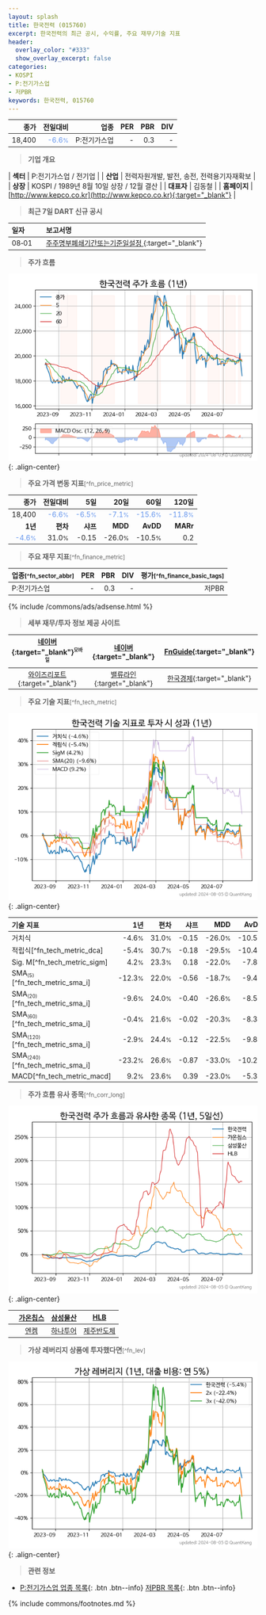 ```yaml
---
layout: splash
title: 한국전력 (015760)
excerpt: 한국전력의 최근 공시, 수익률, 주요 재무/기술 지표
header:
  overlay_color: "#333"
  show_overlay_excerpt: false
categories:
- KOSPI
- P:전기가스업
- 저PBR
keywords: 한국전력, 015760
---
```


| **종가** | **전일대비** | **업종** | **PER** | **PBR** | **DIV** |
| -------: | -----------: | -------: | ------: | ------: | ------: |
| 18,400 | <span style="color: cornflowerblue">-6.6<small>%</small></span> | P:전기가스업 | - | 0.3 | - |

<!-- more -->


> **기업 개요**<a id="company"></a>

| <span style="white-space:nowrap;">**섹터**</span> | P:전기가스업 / 전기업 |
| <span style="white-space:nowrap;">**산업**</span> | 전력자원개발, 발전, 송전, 전력용기자재확보 |
| <span style="white-space:nowrap;">**상장**</span> | KOSPI / 1989년 8월 10일 상장 / 12월 결산 |
| <span style="white-space:nowrap;">**대표자**</span> | 김동철 |
| <span style="white-space:nowrap;">**홈페이지**</span> | [http://www.kepco.co.kr](http://www.kepco.co.kr){:target="_blank"} |


> **최근 7일 DART 신규 공시**<a id="dart"></a>

| **일자** |      | **보고서명** |
| :------- | :--- | :----------- |
| 08&#x2011;01 | | [주주명부폐쇄기간또는기준일설정              ](https://dart.fss.or.kr/dsaf001/main.do?rcpNo=20240801800229){:target="_blank"} |


> **주가 흐름**<a id="price"></a>

![015760](/stock/images/015760.png){: .align-center}


> **주요 가격 변동 지표**<small>[^fn_price_metric]</small>

| **종가** | **전일대비** | **5일** | **20일** | **60일** | **120일** |
| -------: | -----------: | ------: | -------: | -------: | --------: |
| 18,400 | <span style="color: cornflowerblue">-6.6<small>%</small></span> | <span style="color: cornflowerblue">-6.5<small>%</small></span> | <span style="color: cornflowerblue">-7.1<small>%</small></span> | <span style="color: cornflowerblue">-15.6<small>%</small></span> | <span style="color: cornflowerblue">-11.8<small>%</small></span> |
| **1년** | **편차** | **샤프** | **MDD** | **AvDD** | **MARr** |
| <span style="color: cornflowerblue">-4.6<small>%</small></span> | 31.0<small>%</small> | -0.15 | -26.0<small>%</small> | -10.5<small>%</small> | 0.2 |


> **주요 재무 지표**<small>[^fn_finance_metric]</small>

| **업종**<small>[^fn_sector_abbr]</small> | **PER** | **PBR** | **DIV** | **평가**<small>[^fn_finance_basic_tags]</small> |
| :--------------------------------------- | ------: | ------: | ------: | ----------------------------------------------: |
| P:전기가스업 | - | 0.3 | - | 저PBR |



{% include /commons/ads/adsense.html %}

> **세부 재무/투자 정보 제공 사이트**

| [네이버](https://m.stock.naver.com/domestic/stock/015760/finance/summary){:target="_blank"}<sup><small>모바일</small></sup> | [네이버](https://finance.naver.com/item/coinfo.naver?code=015760){:target="_blank"} | [FnGuide](https://comp.fnguide.com/SVO2/ASP/SVD_Invest.asp?gicode=A015760&MenuYn=Y){:target="_blank"} |
| :---: | :---: | :---: |
| [와이즈리포트](https://comp.wisereport.co.kr/company/c1040001.aspx?cmp_cd=015760){:target="_blank"} | [밸류라인](https://www.valueline.co.kr/finance/summary/015760){:target="_blank"} | [한국경제](https://markets.hankyung.com/stock/015760/financial-summary){:target="_blank"} |


> **주요 기술 지표**<small>[^fn_tech_metric]</small>


![015760](/stock/images/015760_tech.png){: .align-center}

| **기술 지표** | **1년** | **편차** | **샤프** | **MDD** | **AvDD** |
| :------------ | ------: | -----------: | -------: | ------: | -------: |
| 거치식 | -4.6<small>%</small> | 31.0<small>%</small> | -0.15 | -26.0<small>%</small> | -10.5<small>%</small> |
| 적립식[^fn_tech_metric_dca] | -5.4<small>%</small> | 30.7<small>%</small> | -0.18 | -29.5<small>%</small> | -10.4<small>%</small> |
| Sig. M[^fn_tech_metric_sigm] | 4.2<small>%</small> | 23.3<small>%</small> | 0.18 | -22.0<small>%</small> | -7.8<small>%</small> |
| SMA<small><sub>(5)</sub></small>[^fn_tech_metric_sma_i] | -12.3<small>%</small> | 22.0<small>%</small> | -0.56 | -18.7<small>%</small> | -9.4<small>%</small> |
| SMA<small><sub>(20)</sub></small>[^fn_tech_metric_sma_i] | -9.6<small>%</small> | 24.0<small>%</small> | -0.40 | -26.6<small>%</small> | -8.5<small>%</small> |
| SMA<small><sub>(60)</sub></small>[^fn_tech_metric_sma_i] | -0.4<small>%</small> | 21.6<small>%</small> | -0.02 | -20.3<small>%</small> | -8.3<small>%</small> |
| SMA<small><sub>(120)</sub></small>[^fn_tech_metric_sma_i] | -2.9<small>%</small> | 24.4<small>%</small> | -0.12 | -22.5<small>%</small> | -9.8<small>%</small> |
| SMA<small><sub>(240)</sub></small>[^fn_tech_metric_sma_i] | -23.2<small>%</small> | 26.6<small>%</small> | -0.87 | -33.0<small>%</small> | -10.2<small>%</small> |
| MACD[^fn_tech_metric_macd] | 9.2<small>%</small> | 23.6<small>%</small> | 0.39 | -23.0<small>%</small> | -5.3<small>%</small> |


> **주가 흐름 유사 종목**<a id="corr"></a><small>[^fn_corr_long]</small>

![015760](/stock/images/015760_corr.png){: .align-center}

|       | [가온칩스](/399720/) | [삼성물산](/028260/) | [HLB](/028300/) |
| :---: | :------------------------------------: | :------------------------------------: | :------------------------------------: |
|       | [엔켐](/348370/) | [하나투어](/039130/) | [제주반도체](/080220/) |


> **가상 레버리지 상품에 투자했다면**<a id="2x"></a><small>[^fn_lev]</small>

![015760](/stock/images/015760_2x.png){: .align-center}


> **관련 정보**

- [P:전기가스업 업종 목록](/stats/sector/kospi_업종_전기가스업_종목/){: .btn .btn--info} [저PBR 목록](/fn/fn_low_pbr/){: .btn .btn--info}

{% include commons/footnotes.md %}